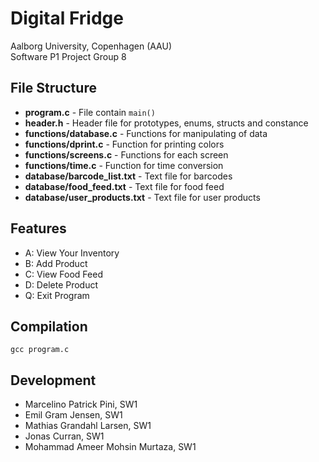# Digital Fridge

Aalborg University, Copenhagen (AAU)  
Software P1 Project 
Group 8 

## File Structure
  - **program.c** - File contain ```main()```
  - **header.h** - Header file for prototypes, enums, structs and constance
  - **functions/database.c** - Functions for manipulating of data
  - **functions/dprint.c** - Function for printing colors
  - **functions/screens.c** - Functions for each screen
  - **functions/time.c** - Function for time conversion
  - **database/barcode_list.txt** - Text file for barcodes
  - **database/food_feed.txt** - Text file for food feed
  - **database/user_products.txt** - Text file for user products

## Features
  - A: View Your Inventory
  - B: Add Product
  - C: View Food Feed
  - D: Delete Product
  - Q: Exit Program

## Compilation
```gcc program.c```

## Development
- Marcelino Patrick Pini, SW1
- Emil Gram Jensen, SW1
- Mathias Grandahl Larsen, SW1
- Jonas Curran, SW1
- Mohammad Ameer Mohsin Murtaza, SW1
